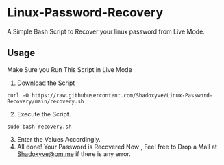 # Linux-Password-Recovery
A Simple Bash Script to Recover your linux password from Live Mode.
## Usage
Make Sure you Run This Script in Live Mode 

1. Download the Script
```
curl -O https://raw.githubusercontent.com/Shadoxyve/Linux-Password-Recovery/main/recovery.sh
``` 
2. Execute the Script.
```
sudo bash recovery.sh
```
3. Enter the Values Accordingly.
4. All done! Your Password is Recovered Now , Feel free to Drop a Mail at Shadoxyve@pm.me if there is any error.
